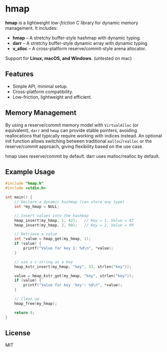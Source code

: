 # hmap

**hmap** is a lightweight *low-friction* C library for dynamic memory management. It includes:

- **hmap** – A stretchy buffer-style hashmap with dynamic typing.
- **darr** – A stretchy buffer-style dynamic array with dynamic typing.
- **v_alloc** – A cross-platform reserve/commit-style arena allocator.

Support for **Linux, macOS, and Windows**. (untested on mac)

## Features

- Simple API, minimal setup.
- Cross-platform compatibility.
- Low-friction, lightweight and efficient.

## Memory Management

By using a reserve/commit memory model with `VirtualAlloc` (or equivalent), `darr` and `hmap` can provide stable pointers, avoiding reallocations that typically require working with indices instead. An optional init function allows switching between traditional `malloc`/`realloc` or the reserve/commit approach, giving flexibility based on the use case.

hmap uses reserve/commit by default.
darr uses malloc/realloc by default.

## Example Usage

```c
#include "hmap.h"
#include <stdio.h>

int main() {
    // Declare a dynamic hashmap (can store any type)
    int *my_hmap = NULL;

    // Insert values into the hashmap
    hmap_insert(my_hmap, 1, 42);   // Key = 1, Value = 42
    hmap_insert(my_hmap, 2, 99);   // Key = 2, Value = 99

    // Retrieve a value
    int *value = hmap_get(my_hmap, 1);
    if (value) {
        printf("Value for key 1: %d\n", *value);
    }

    // use a c-string as a key
    hmap_kstr_insert(my_hmap, "key", 33, strlen("key"));

    value = hmap_kstr_get(my_hmap, "key", strlen("key"));
    if (value) {
        printf("Value for key 'key': %d\n", *value);
    }

    // Clean up
    hmap_free(my_hmap);

    return 0;
}
```

## License

MIT